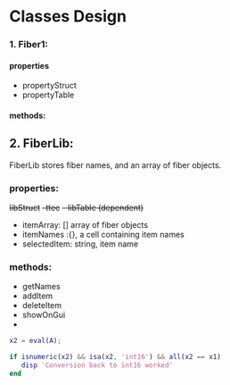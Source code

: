 # Classes Design

### 1. Fiber1:
#### properties
- propertyStruct
- propertyTable

#### methods:



## 2. FiberLib:
FiberLib stores fiber names, and an array of fiber objects.

### properties:
~~libStruct~~
~~-ttee~~
~~- libTable (dependent)~~

- itemArray: [] array of fiber objects
- itemNames :{}, a cell containing item names
- selectedItem: string, item name

### methods:
- getNames
- addItem
- deleteItem
- showOnGui
-

~~~matlab
x2 = eval(A);

if isnumeric(x2) && isa(x2, 'int16') && all(x2 == x1)
   disp 'Conversion back to int16 worked'
end

~~~





